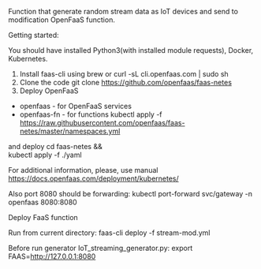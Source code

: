 Function that generate random stream data as IoT devices and send to modification OpenFaaS function.

Getting started:

You should have installed Python3(with installed module requests), Docker, Kubernetes.


1. Install faas-cli using brew or curl -sL cli.openfaas.com | sudo sh
2. Clone the code git clone https://github.com/openfaas/faas-netes
3. Deploy OpenFaaS
 - openfaas - for OpenFaaS services
 - openfaas-fn - for functions
kubectl apply -f https://raw.githubusercontent.com/openfaas/faas-netes/master/namespaces.yml

and deploy 
cd faas-netes && \
kubectl apply -f ./yaml

For additional information, please, use manual https://docs.openfaas.com/deployment/kubernetes/

Also port 8080 should be forwarding:  kubectl port-forward svc/gateway -n openfaas 8080:8080

Deploy FaaS function

Run from current directory:
faas-cli deploy -f stream-mod.yml

Before run generator IoT_streaming_generator.py: export FAAS=http://127.0.0.1:8080
